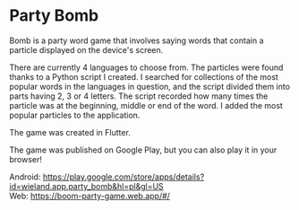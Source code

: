 # Party Bomb

Bomb is a party word game that involves saying words that contain a particle displayed on the device's screen.

There are currently 4 languages to choose from. The particles were found thanks to a Python script I created. I searched for collections of the most popular words in the languages in question, and the script divided them into parts having 2, 3 or 4 letters. The script recorded how many times the particle was at the beginning, middle or end of the word. I added the most popular particles to the application.

The game was created in Flutter.

The game was published on Google Play, but you can also play it in your browser!

Android: https://play.google.com/store/apps/details?id=wieland.app.party_bomb&hl=pl&gl=US <br />
Web: https://boom-party-game.web.app/#/

